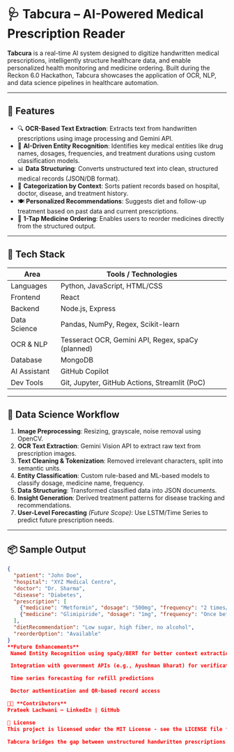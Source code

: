 # 🩺 Tabcura – AI-Powered Medical Prescription Reader

**Tabcura** is a real-time AI system designed to digitize handwritten medical prescriptions, intelligently structure healthcare data, and enable personalized health monitoring and medicine ordering. Built during the Reckon 6.0 Hackathon, Tabcura showcases the application of OCR, NLP, and data science pipelines in healthcare automation.

---

## 🚀 Features

- 🔍 **OCR-Based Text Extraction**: Extracts text from handwritten prescriptions using image processing and Gemini API.
- 🧠 **AI-Driven Entity Recognition**: Identifies key medical entities like drug names, dosages, frequencies, and treatment durations using custom classification models.
- 📊 **Data Structuring**: Converts unstructured text into clean, structured medical records (JSON/DB format).
- 🏥 **Categorization by Context**: Sorts patient records based on hospital, doctor, disease, and treatment history.
- 🍽️ **Personalized Recommendations**: Suggests diet and follow-up treatment based on past data and current prescriptions.
- 💊 **1-Tap Medicine Ordering**: Enables users to reorder medicines directly from the structured output.

---

## 🧪 Tech Stack

| Area           | Tools / Technologies                             |
|----------------|--------------------------------------------------|
| Languages      | Python, JavaScript, HTML/CSS                     |
| Frontend       | React                                            |
| Backend        | Node.js, Express                                 |
| Data Science   | Pandas, NumPy, Regex, Scikit-learn               |
| OCR & NLP      | Tesseract OCR, Gemini API, Regex, spaCy (planned)|
| Database       | MongoDB                                          |
| AI Assistant   | GitHub Copilot                                   |
| Dev Tools      | Git, Jupyter, GitHub Actions, Streamlit (PoC)   |

---

## 🧠 Data Science Workflow

1. **Image Preprocessing**: Resizing, grayscale, noise removal using OpenCV.
2. **OCR Text Extraction**: Gemini Vision API to extract raw text from prescription images.
3. **Text Cleaning & Tokenization**: Removed irrelevant characters, split into semantic units.
4. **Entity Classification**: Custom rule-based and ML-based models to classify dosage, medicine name, frequency.
5. **Data Structuring**: Transformed classified data into JSON documents.
6. **Insight Generation**: Derived treatment patterns for disease tracking and recommendations.
7. **User-Level Forecasting** *(Future Scope)*: Use LSTM/Time Series to predict future prescription needs.

---

## 📦 Sample Output

```json
{
  "patient": "John Doe",
  "hospital": "XYZ Medical Centre",
  "doctor": "Dr. Sharma",
  "disease": "Diabetes",
  "prescription": [
    {"medicine": "Metformin", "dosage": "500mg", "frequency": "2 times/day"},
    {"medicine": "Glimipiride", "dosage": "1mg", "frequency": "Once before breakfast"}
  ],
  "dietRecommendation": "Low sugar, high fiber, no alcohol",
  "reorderOption": "Available"
}
**Future Enhancements**
 Named Entity Recognition using spaCy/BERT for better context extraction

 Integration with government APIs (e.g., Ayushman Bharat) for verification

 Time series forecasting for refill predictions

 Doctor authentication and QR-based record access

👨‍💻 **Contributors**
Prateek Lachwani – LinkedIn | GitHub

📄 License
This project is licensed under the MIT License - see the LICENSE file for details.

Tabcura bridges the gap between unstructured handwritten prescriptions and structured digital healthcare — powered by AI, backed by data.
